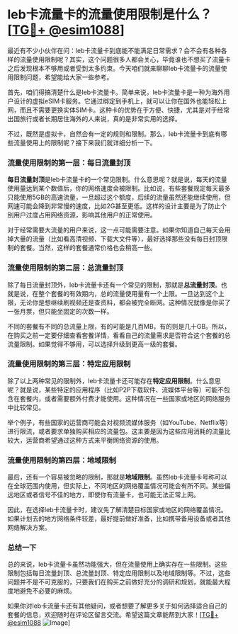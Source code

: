 # leb卡流量卡的流量使用限制是什么？[[TG💪+ @esim1088](https://t.me/s/esim1088)]

最近有不少小伙伴在问：leb卡流量卡到底能不能满足日常需求？会不会有各种各样的流量使用限制呢？其实，这个问题很多人都会关心，毕竟谁也不想买了流量卡之后发现根本不够用或者受到太多约束。今天咱们就来聊聊leb卡流量卡的流量使用限制问题，希望能给大家一些参考。

首先，咱们得搞清楚什么是leb卡流量卡。简单来说，leb卡流量卡是一种为海外用户设计的虚拟eSIM卡服务。它通过绑定到手机上，就可以让你在国外也能轻松上网，而且不需要更换实体SIM卡。这种卡的优势在于方便、快捷，尤其是对于经常出国旅行或者长期居住海外的人来说，真的是非常实用的选择。

不过，既然是虚拟卡，自然会有一定的规则和限制。那么，leb卡流量卡到底有哪些流量使用上的限制呢？接下来我们就详细分析一下。

### 流量使用限制的第一层：每日流量封顶

**每日流量封顶**是leb卡流量卡的一个常见限制。什么意思呢？就是说，每天的流量使用量达到某个数值后，你的网络速度会被限制。比如说，有些套餐规定每天最多只能使用5GB的高速流量，一旦超过这个额度，后续的流量虽然还能继续使用，但网速可能会降到非常慢的速度，比如2G甚至更低。这样的设计主要是为了防止个别用户过度占用网络资源，影响其他用户的正常使用。

对于经常需要大流量的用户来说，这一点可能需要注意。如果你知道自己每天会用掉大量的流量（比如看高清视频、下载大文件等），最好选择那些没有每日封顶限制的套餐。当然，这样的套餐通常价格也会稍高一些。

### 流量使用限制的第二层：总流量封顶

除了每日流量封顶外，leb卡流量卡还有一个常见的限制，那就是**总流量封顶**。也就是说，在整个套餐的有效期内，总的流量使用量有一个上限。一旦达到这个上限，无论你是想继续刷视频还是查资料，都会被完全断网。这种情况就像是你买了一张月票，但只能坐固定的次数一样。

不同的套餐有不同的总流量上限，有的可能是几百MB，有的则是几十GB。所以，在购买之前一定要仔细查看套餐详情，看看自己的流量需求是否符合这个套餐的总流量限制。如果觉得不够用，可以选择升级到更高一级的套餐。

### 流量使用限制的第三层：特定应用限制

除了以上两种常见的限制外，leb卡流量卡还可能存在**特定应用限制**。什么意思呢？就是说，某些特定的应用程序（比如P2P下载软件、流媒体平台等）可能不包含在套餐内，或者需要额外付费才能使用。这种情况在一些国家或地区的网络服务中比较常见。

举个例子，有些国家的运营商可能会对视频流媒体服务（如YouTube、Netflix等）进行限流，或者要求单独购买相应的流量包。这主要是因为这些应用消耗的流量比较大，运营商希望通过这种方式来平衡网络资源的使用。

### 流量使用限制的第四层：地域限制

最后，还有一个容易被忽略的限制，那就是**地域限制**。虽然leb卡流量卡号称可以在全球范围内使用，但实际上，不同地区的网络覆盖情况可能会有所不同。某些偏远地区或者信号不佳的地方，即使你有流量卡，也可能无法正常上网。

因此，在选择leb卡流量卡时，建议先了解清楚目标国家或地区的网络覆盖情况。如果计划去的地方网络条件较差，最好提前做好准备，比如携带备用设备或者其他网络解决方案。

### 总结一下

总的来说，leb卡流量卡虽然功能强大，但在流量使用上确实存在一些限制。这些限制包括每日流量封顶、总流量封顶、特定应用限制以及地域限制等。不过，这些问题并不是不可克服的，只要我们在购买之前做好充分的调研和规划，就能最大程度地避免不必要的麻烦。

如果你对leb卡流量卡还有其他疑问，或者想要了解更多关于如何选择适合自己的套餐的信息，欢迎随时在评论区留言交流。希望这篇文章能帮到大家！[[TG💪+ @esim1088](https://t.me/s/esim1088) ![Image](https://i.postimg.cc/4NQfJmqS/Snipaste-2025-05-13-00-14-12.png)]